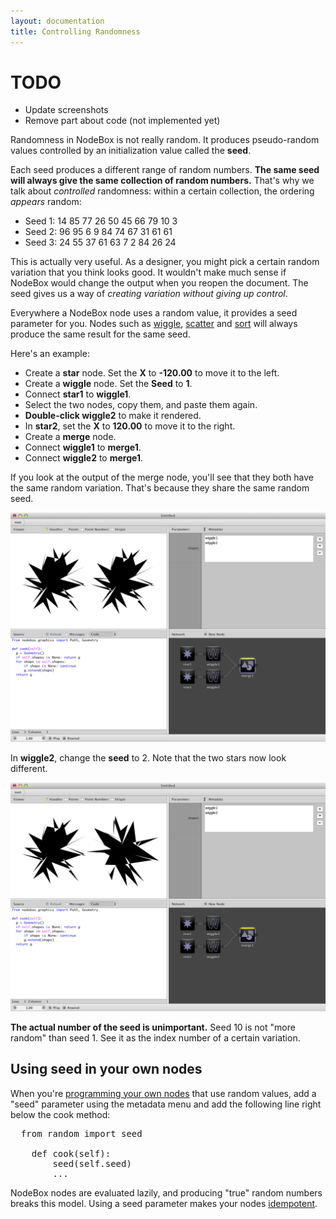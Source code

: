 ```yaml
---
layout: documentation
title: Controlling Randomness
---
```

TODO
====
* Update screenshots
* Remove part about code (not implemented yet)

Randomness in NodeBox is not really random. It produces pseudo-random values controlled by an initialization value called the **seed**.

Each seed produces a different range of random numbers. **The same seed will always give the same collection of random numbers.** That's why we talk about *controlled* randomness: within a certain collection, the ordering *appears* random:

* Seed 1: 14 85 77 26 50 45 66 79 10 3
* Seed 2: 96 95 6 9 84 74 67 31 61 61
* Seed 3: 24 55 37 61 63 7 2 84 26 24

This is actually very useful. As a designer, you might pick a certain random variation that you think looks good. It wouldn't make much sense if NodeBox would change the output when you reopen the document. The seed gives us a way of *creating variation without giving up control*.

Everywhere a NodeBox node uses a random value, it provides a seed parameter for you. Nodes such as [wiggle][], [scatter][] and [sort][] will always produce the same result for the same seed.

Here's an example:

* Create a **star** node. Set the **X** to **-120.00** to move it to the left.
* Create a **wiggle** node. Set the **Seed** to **1**.
* Connect **star1** to **wiggle1**.
* Select the two nodes, copy them, and paste them again. 
* **Double-click wiggle2** to make it rendered.
* In **star2**, set the **X** to **120.00** to move it to the right.
* Create a **merge** node.
* Connect **wiggle1** to **merge1**.
* Connect **wiggle2** to **merge1**.

If you look at the output of the merge node, you'll see that they both have the same random variation. That's because they share the same random seed.

![Same wiggled stars](/media/img/using/randomness-wiggle.png)

In **wiggle2**, change the **seed** to 2. Note that the two stars now look different.

![Same wiggled stars](/media/img/using/randomness-wiggle2.png)

**The actual number of the seed is unimportant.** Seed 10 is not "more random" than seed 1. See it as the index number of a certain variation.

Using seed in your own nodes
----------------------------
When you're [programming your own nodes](../advances/programming-nodes.html) that use random values, add a "seed" parameter using the metadata menu and add the following line right below the cook method:

<pre>
  from random import seed
  
    def cook(self):
        seed(self.seed)
        ...
</pre>

NodeBox nodes are evaluated lazily, and producing "true" random numbers breaks this model. Using a seed parameter makes your nodes [idempotent](http://en.wikipedia.org/wiki/Idempotence).


[wiggle]: /documentation/nodes/wiggle.html
[scatter]: /documentation/nodes/scatter.html
[sort]: /documentation/nodes/sort.html
